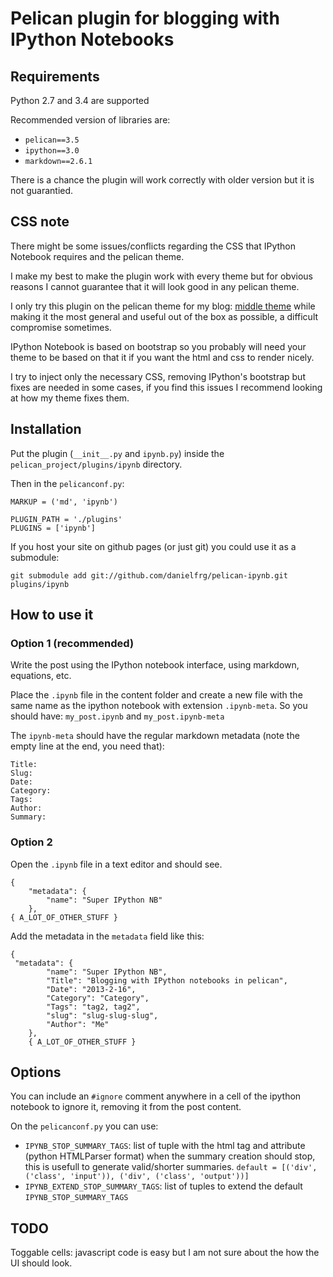 # Pelican plugin for blogging with IPython Notebooks

## Requirements

Python 2.7 and 3.4 are supported

Recommended version of libraries are:

- `pelican==3.5`
- `ipython==3.0`
- `markdown==2.6.1`

There is a chance the plugin will work correctly with older version but it is not guarantied.

## CSS note

There might be some issues/conflicts regarding the CSS that IPython Notebook requires and the pelican theme.

I make my best to make the plugin work with every theme but for obvious reasons I cannot guarantee that it will look good in any pelican theme.

I only try this plugin on the pelican theme for my blog: [middle theme](https://github.com/danielfrg/middle-theme) while making it the most general and useful out of the box as possible, a difficult compromise sometimes.

IPython Notebook is based on bootstrap so you probably will need your theme to be based on that it if you want the html and css to render nicely.

I try to inject only the necessary CSS, removing IPython's bootstrap but fixes are needed in some cases, if you find this issues I recommend looking at how my theme fixes them.

## Installation

Put the plugin (`__init__.py` and `ipynb.py`) inside the `pelican_project/plugins/ipynb` directory.

Then in the `pelicanconf.py`:
```
MARKUP = ('md', 'ipynb')

PLUGIN_PATH = './plugins'
PLUGINS = ['ipynb']
```

If you host your site on github pages (or just git) you could use it as a submodule:

```
git submodule add git://github.com/danielfrg/pelican-ipynb.git plugins/ipynb
```

## How to use it

### Option 1 (recommended)

Write the post using the IPython notebook interface, using markdown, equations, etc.

Place the `.ipynb` file in the content folder and create a new file with the
same name as the ipython notebook with extension `.ipynb-meta`. So you should have:
`my_post.ipynb` and `my_post.ipynb-meta`

The `ipynb-meta` should have the regular markdown metadata (note the empty line at the end, you need that):

```
Title:
Slug:
Date:
Category:
Tags:
Author:
Summary:

```

### Option 2

Open the `.ipynb` file in a text editor and should see.

```
{
    "metadata": {
        "name": "Super IPython NB"
    },
{ A_LOT_OF_OTHER_STUFF }
```

Add the metadata in the `metadata` field like this:

```
{
 "metadata": {
        "name": "Super IPython NB",
        "Title": "Blogging with IPython notebooks in pelican",
        "Date": "2013-2-16",
        "Category": "Category",
        "Tags": "tag2, tag2",
        "slug": "slug-slug-slug",
        "Author": "Me"
    },
    { A_LOT_OF_OTHER_STUFF }
```

## Options

You can include an `#ignore` comment anywhere in a cell of the ipython notebook
to ignore it, removing it from the post content.

On the `pelicanconf.py` you can use:

- `IPYNB_STOP_SUMMARY_TAGS`: list of tuple with the html tag and attribute (python HTMLParser format)
when the summary creation should stop, this is usefull to generate valid/shorter summaries.
`default = [('div', ('class', 'input')), ('div', ('class', 'output'))]`
- `IPYNB_EXTEND_STOP_SUMMARY_TAGS`: list of tuples to extend the default `IPYNB_STOP_SUMMARY_TAGS`
## TODO

Toggable cells: javascript code is easy but I am not sure about the how the UI should look.

